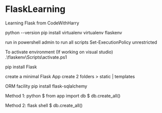 # FlaskLearning
Learning Flask from CodeWithHarry

python --version
pip install virtualenv
virtualenv flaskenv

run in powershell admin to run all scripts
Set-ExecutionPolicy unrestricted

To activate environment (If working on visual studio)
 .\flaskenv\Scripts\activate.ps1

pip install Flask

create a minimal Flask App
create 2 folders > static | templates

ORM facility
pip install flask-sqlalchemy

Method 1:
python
$ from app import db
$ db.create_all()

Method 2:
flask shell
$ db.create_all()
